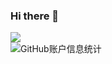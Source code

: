 ### Hi there 👋

<!--
**Y0looo/Y0looo** is a ✨ _special_ ✨ repository because its `README.md` (this file) appears on your GitHub profile.

Here are some ideas to get you started:

- 🔭 I’m currently working on ...
- 🌱 I’m currently learning ...
- 👯 I’m looking to collaborate on ...
- 🤔 I’m looking for help with ...
- 💬 Ask me about ...
- 📫 How to reach me: ...
- 😄 Pronouns: ...
- ⚡ Fun fact: ...
-->
![](https://komarev.com/ghpvc/?username=Y0looo)
<br>
![GitHub账户信息统计](https://github-stats.ubrong.com/api?username=Y0looo&show_icons=true&theme=tokyonight)
